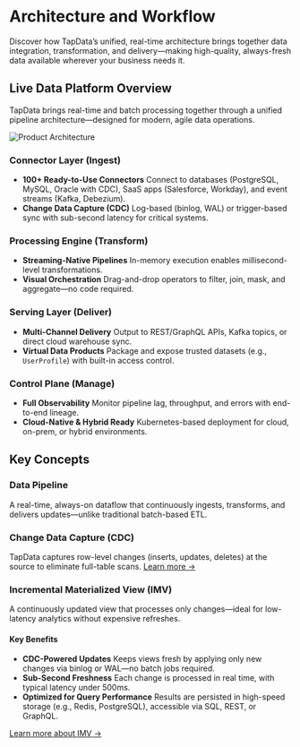 # Architecture and Workflow

Discover how TapData’s unified, real-time architecture brings together data integration, transformation, and delivery—making high-quality, always-fresh data available wherever your business needs it.

## Live Data Platform Overview

TapData brings real-time and batch processing together through a unified pipeline architecture—designed for modern, agile data operations.

![Product Architecture](https://20778419.s21i.faiusr.com/3/2/ABUIABADGAAgtLr-lgYotInUhwYwgA84uAg.gif)

### Connector Layer (Ingest)

- **100+ Ready-to-Use Connectors**
   Connect to databases (PostgreSQL, MySQL, Oracle with CDC), SaaS apps (Salesforce, Workday), and event streams (Kafka, Debezium).
- **Change Data Capture (CDC)**
   Log-based (binlog, WAL) or trigger-based sync with sub-second latency for critical systems.

### Processing Engine (Transform)

- **Streaming-Native Pipelines**
   In-memory execution enables millisecond-level transformations.
- **Visual Orchestration**
   Drag-and-drop operators to filter, join, mask, and aggregate—no code required.

### Serving Layer (Deliver)

- **Multi-Channel Delivery**
   Output to REST/GraphQL APIs, Kafka topics, or direct cloud warehouse sync.
- **Virtual Data Products**
   Package and expose trusted datasets (e.g., `UserProfile`) with built-in access control.

### Control Plane (Manage)

- **Full Observability**
   Monitor pipeline lag, throughput, and errors with end-to-end lineage.
- **Cloud-Native & Hybrid Ready**
   Kubernetes-based deployment for cloud, on-prem, or hybrid environments.

## Key Concepts

### Data Pipeline

A real-time, always-on dataflow that continuously ingests, transforms, and delivers updates—unlike traditional batch-based ETL.

### Change Data Capture (CDC)

TapData captures row-level changes (inserts, updates, deletes) at the source to eliminate full-table scans. [Learn more →](change-data-capture-mechanism.md)

### Incremental Materialized View (IMV)

A continuously updated view that processes only changes—ideal for low-latency analytics without expensive refreshes.

#### Key Benefits

- **CDC-Powered Updates**
   Keeps views fresh by applying only new changes via binlog or WAL—no batch jobs required.
- **Sub-Second Freshness**
   Each change is processed in real time, with typical latency under 500ms.
- **Optimized for Query Performance**
   Results are persisted in high-speed storage (e.g., Redis, PostgreSQL), accessible via SQL, REST, or GraphQL.

[Learn more about IMV →](../getting-started/build-real-time-materialized-view.md)